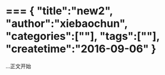 ===
{
    "title":"new2",
    "author":"xiebaochun",
    "categories":[""],
    "tags":[""],
    "createtime":"2016-09-06"
}
===
...正文开始
